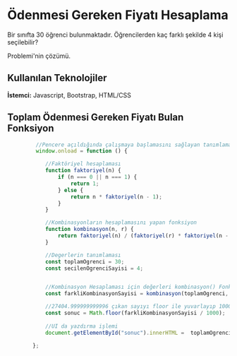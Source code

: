 # Ödenmesi Gereken Fiyatı Hesaplama
Bir sınıfta 30 öğrenci bulunmaktadır. Öğrencilerden kaç farklı şekilde 4 kişi seçilebilir?

Problemi'nin çözümü.


## Kullanılan Teknolojiler

**İstemci:** Javascript, Bootstrap, HTML/CSS


  
## Toplam Ödenmesi Gereken Fiyatı Bulan Fonksiyon

```javascript
         //Pencere açıldığında çalışmaya başlamasını sağlayan tanımlama
         window.onload = function () {

            //Faktöriyel hesaplaması
            function faktoriyel(n) {
                if (n === 0 || n === 1) {
                    return 1;
                } else {
                    return n * faktoriyel(n - 1);
                }
            }

            //Kombinasyonların hesaplamasını yapan fonksiyon
            function kombinasyon(n, r) {
                return faktoriyel(n) / (faktoriyel(r) * faktoriyel(n - r));
            }

            //Degerlerin tanımlaması
            const toplamOgrenci = 30;
            const secilenOgrenciSayisi = 4;


            //Kombinasyon Hesaplaması için değerleri kombinasyon() Fonksiyonundan geçirdik
            const farkliKombinasyonSayisi = kombinasyon(toplamOgrenci, secilenOgrenciSayisi);

            //27404.999999999996 çıkan sayıyı floor ile yuvarlayıp 1000 e bölerek 27 sayısını elde ettik
            const sonuc = Math.floor(farkliKombinasyonSayisi / 1000);
            
            //UI da yazdırma işlemi
            document.getElementById("sonuc").innerHTML =  toplamOgrenci + " Ögrenciden " + secilenOgrenciSayisi + "'er farklı kişi seçildiginde, <b><u>" +  sonuc + "</u></b> farklı şekilde seçim yapılabilir.";

        };
```
